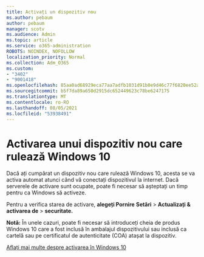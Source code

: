 ```yaml
---
title: Activați un dispozitiv nou
ms.author: pebaum
author: pebaum
manager: scotv
ms.audience: Admin
ms.topic: article
ms.service: o365-administration
ROBOTS: NOINDEX, NOFOLLOW
localization_priority: Normal
ms.collection: Adm_O365
ms.custom:
- "3402"
- "9001418"
ms.openlocfilehash: 85aa0ad68929eca77aa7adfb1031d91b0e9d46c77f6820ee52a7848cd4a19211
ms.sourcegitcommit: b5f7da89a650d2915dc652449623c78be6247175
ms.translationtype: MT
ms.contentlocale: ro-RO
ms.lasthandoff: 08/05/2021
ms.locfileid: "53938491"
---
```

# <a name="activating-a-new-device-running-windows-10"></a>Activarea unui dispozitiv nou care rulează Windows 10

Dacă ați cumpărat un dispozitiv nou care rulează Windows 10, acesta se va activa automat atunci când vă conectați dispozitivul la internet. Dacă serverele de activare sunt ocupate, poate fi necesar să așteptați un timp pentru ca Windows să activeze.

Pentru a verifica starea de activare, **alegeți Pornire** **Setări**  >  **Actualizați & activarea de**  >  **securitate.**

**Notă:** În unele cazuri, poate fi necesar să introduceți cheia de produs Windows 10 care a fost inclusă în ambalajul dispozitivului sau inclusă ca cartelă sau pe certificatul de autenticitate (COA) atașat la dispozitiv.

[Aflați mai multe despre activarea în Windows 10](https://support.microsoft.com/help/12440)